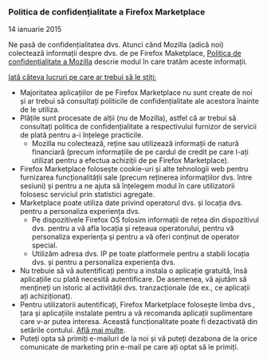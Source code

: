 ### Politica de confidențialitate a Firefox Marketplace
14 ianuarie 2015

Ne pasă de confidențialitatea dvs. Atunci când Mozilla (adică noi) colectează informații despre dvs. de pe Firefox Maketplace, [Politica de confidențialitate a Mozilla](https://www.mozilla.org/privacy/) descrie modul în care tratăm aceste informații.

<u>Iată câteva lucruri pe care ar trebui să le știți:</u>

- Majoritatea aplicațiilor de pe Firefox Marketplace nu sunt create de noi și ar trebui să consultați politicile de confidențialitate ale acestora înainte de le utiliza.
- Plățile sunt procesate de alții (nu de Mozilla), astfel că ar trebui să consultați politica de confidențialitate a respectivului furnizor de servicii de plată pentru a-i înțelege practicile.
  - Mozilla nu colectează, reține sau utilizează informații de natură financiară (precum informațiile de pe cardul de credit pe care l-ați utilizat pentru a efectua achiziții de pe Firefox Marketplace).
- Firefox Marketplace folosește cookie-uri și alte tehnologii web pentru furnizarea funcționalității sale (precum reținerea informațiilor dvs. între sesiuni) și pentru a ne ajuta să înțelegem modul în care utilizatorii folosesc serviciul prin statistici agregate.
- Marketplace poate utiliza date privind operatorul dvs. și locația dvs. pentru a personaliza experiența dvs.
  - Pe dispozitivele Firefox OS folosim informații de rețea din dispozitivul dvs. pentru a vă afla locația și rețeaua operatorului, pentru vă personaliza experiența și pentru a vă oferi conținut de operator special.
  - Utilizăm adresa dvs. IP pe toate platformele pentru a stabili locația dvs. și pentru a personaliza experiența dvs.
- Nu trebuie să vă autentificați pentru a instala o aplicație gratuită, însă aplicațiile cu plată necesită autentificare. De asemenea, vă ajutăm să mențineți un istoric al activității dvs. tranzacționale (de ex., ce aplicații ați achiziționat).
- Pentru utilizatorii autentificați, Firefox Marketplace folosește limba dvs., țara și aplicațiile instalate pentru a vă recomanda aplicații suplimentare care v-ar putea interesa.  Această funcționalitate poate fi dezactivată din setările contului.  [Află mai multe](https://support.mozilla.org/en-US/kb/recommendations-marketplace).
- Puteți opta să primiți e-mailuri de la noi și vă puteți dezabona de la orice comunicate de marketing prin e-mail pe care ați optat să le primiți.
